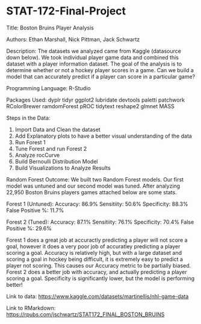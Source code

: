 # STAT-172-Final-Project

Title: Boston Bruins Player Analysis

Authors: Ethan Marshall, Nick Pittman, Jack Schwartz

Description: The datasets we analyzed came from Kaggle (datasource down below). We took individual player game data and combined this dataset with a player information dataset. The goal of the analysis is to determine whether or not a hockey player scores in a game. Can we build a model that can accurately predict if a player can score in a particular game?

Programming Language: R-Studio

Packages Used:
dyplr
tidyr
ggplot2
lubridate
devtools
paletti
patchwork
RColorBrewer
ramdomForest
pROC
tidytext
reshape2
glmnet
MASS

Steps in the Data:
1) Import Data and Clean the dataset
2) Add Explanatory plots to have a better visual understanding of the data
3) Run Forest 1
4) Tune Forest and run Forest 2
5) Analyze rocCurve
6) Build Bernoulli Distribution Model
7) Build Visualizations to Analyze Results

Random Forest Outcome:
We built two Random Forest models. Our first model was untuned and our second model was tuned. After analyzing 22,950 Boston Bruins players games attached below are some stats.

Forest 1 (Untuned):
Accuracy: 86.9%
Sensitiity: 50.6%
Specificity: 88.3%
False Positive %: 11.7%

Forest 2 (Tuned):
Accuracy: 87.1%
Sensitiity: 76.1%
Specificity: 70.4%
False Positive %: 29.6%  

Forest 1 does a great job at accuractly predicting a player will not score a goal, however it does a very poor job of accuratley predicting a player scoring a goal. Accuracy is relatively high, but with a large dataset and scoring a goal in hockey being difficult, it is extremely easy to predict a player not scoring. This causes our Accuracy metric to be partially biased. Forest 2 does a better job with accuracy, and actually predicting a player scoring a goal. Specificity is significantly lower, but the model is performing better!


Link to data: https://www.kaggle.com/datasets/martinellis/nhl-game-data

Link to RMarkdown: https://rpubs.com/jschwartz/STAT172_FINAL_BOSTON_BRUINS

